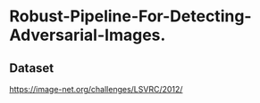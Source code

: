 # Robust-Pipeline-For-Detecting-Adversarial-Images.

## Dataset
https://image-net.org/challenges/LSVRC/2012/
